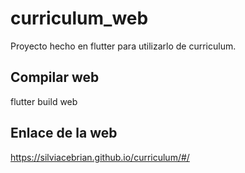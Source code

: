 # curriculum_web
Proyecto hecho en flutter para utilizarlo de curriculum.

## Compilar web

flutter build web

## Enlace de la web
https://silviacebrian.github.io/curriculum/#/